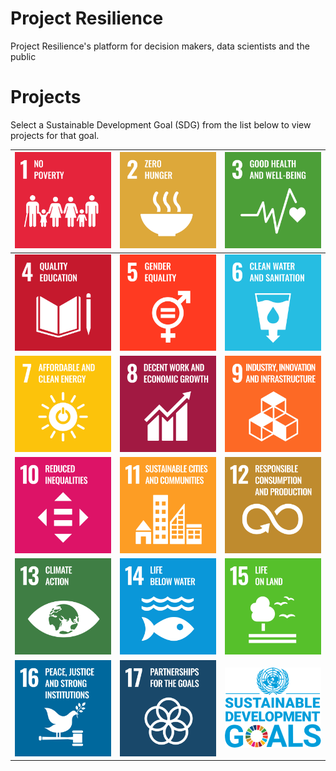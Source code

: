 # Project Resilience
Project Resilience's platform for decision makers, data scientists and the public

# Projects

Select a Sustainable Development Goal (SDG) from the list below to view projects for that goal.


| [![Goal 01](images/sdgs/E-WEB-Goal-01.png)](goals/goal_01) | [![Goal 02](images/sdgs/E-WEB-Goal-02.png)](goals/goal_02.md) | [![Goal 03](images/sdgs/E-WEB-Goal-03.png)](goals/goal_03.md) |
|------------------------------------------------------------|---------------------------------------------------------------|---------------------------------------------------------------|
| [![Goal 04](images/sdgs/E-WEB-Goal-04.png)](goals/goal_04.md) | [![Goal 05](images/sdgs/E-WEB-Goal-05.png)](goals/goal_05.md) | [![Goal 06](images/sdgs/E-WEB-Goal-06.png)](goals/goal_06.md) |
| [![Goal 07](images/sdgs/E-WEB-Goal-07.png)](goals/goal_07.md) | [![Goal 08](images/sdgs/E-WEB-Goal-08.png)](goals/goal_08.md) | [![Goal 09](images/sdgs/E-WEB-Goal-09.png)](goals/goal_09.md) |
| [![Goal 10](images/sdgs/E-WEB-Goal-10.png)](goals/goal_10.md) | [![Goal 11](images/sdgs/E-WEB-Goal-11.png)](goals/goal_11.md) | [![Goal 12](images/sdgs/E-WEB-Goal-12.png)](goals/goal_12.md) |
| [![Goal 13](images/sdgs/E-WEB-Goal-13.png)](goals/goal_13.md) | [![Goal 14](images/sdgs/E-WEB-Goal-14.png)](goals/goal_14.md) | [![Goal 15](images/sdgs/E-WEB-Goal-15.png)](goals/goal_15.md) |
| [![Goal 16](images/sdgs/E-WEB-Goal-16.png)](goals/goal_16.md) | [![Goal 17](images/sdgs/E-WEB-Goal-17.png)](goals/goal_17.md) | [![Goal ALL](images/sdgs/global-goals.png)](README.md)        |
